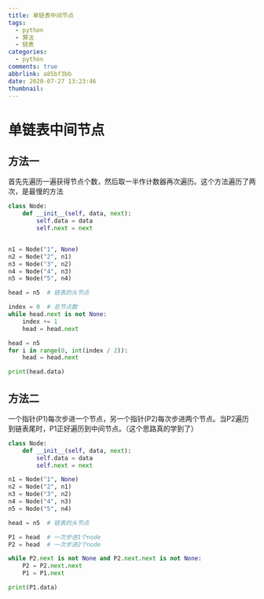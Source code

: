 ```yaml
---
title: 单链表中间节点
tags:
  - python
  - 算法
  - 链表
categories:
  - python
comments: true
abbrlink: a85bf3bb
date: 2020-07-27 13:23:46
thumbnail:
---
```



# 单链表中间节点

## 方法一

首先先遍历一遍获得节点个数，然后取一半作计数器再次遍历。这个方法遍历了两次，是最慢的方法

```python
class Node:
    def __init__(self, data, next):
        self.data = data
        self.next = next


n1 = Node("1", None)
n2 = Node("2", n1)
n3 = Node("3", n2)
n4 = Node("4", n3)
n5 = Node("5", n4)

head = n5  # 链表的头节点

index = 0  # 总节点数
while head.next is not None:
    index += 1
    head = head.next

head = n5
for i in range(0, int(index / 2)):
    head = head.next

print(head.data)

```


## 方法二

一个指针(P1)每次步进一个节点，另一个指针(P2)每次步进两个节点。当P2遍历到链表尾时，P1正好遍历到中间节点。（这个思路真的学到了）

```python
class Node:
    def __init__(self, data, next):
        self.data = data
        self.next = next

n1 = Node("1", None)
n2 = Node("2", n1)
n3 = Node("3", n2)
n4 = Node("4", n3)
n5 = Node("5", n4)

head = n5  # 链表的头节点

P1 = head  # 一次步进1个node
P2 = head  # 一次步进2个node

while P2.next is not None and P2.next.next is not None:
    P2 = P2.next.next
    P1 = P1.next

print(P1.data)

```
